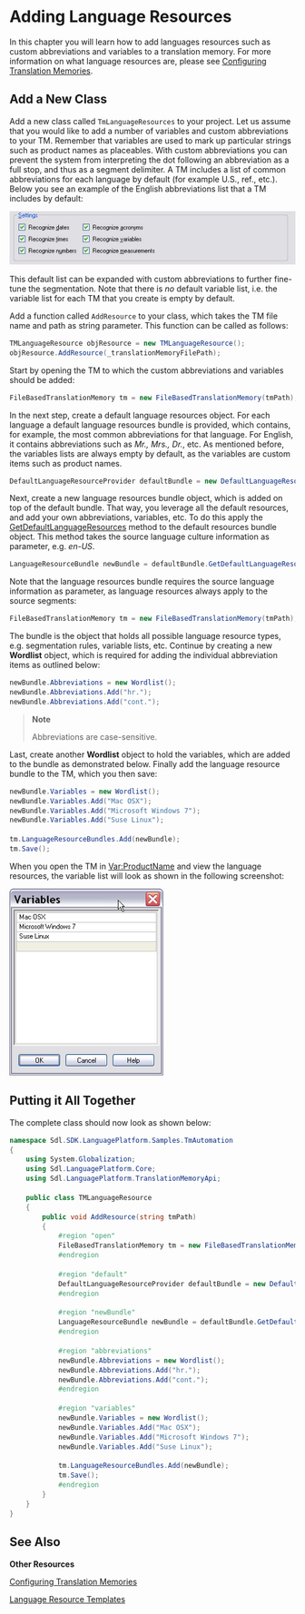 Adding Language Resources
==

In this chapter you will learn how to add languages resources such as custom abbreviations and variables to a translation memory. For more information on what language resources are, please see [Configuring Translation Memories](configuring_translation_memories.md).

Add a New Class
--

Add a new class called ```TmLanguageResources``` to your project. Let us assume that you would like to add a number of variables and custom abbreviations to your TM. Remember that variables are used to mark up particular strings such as product names as placeables. With custom abbreviations you can prevent the system from interpreting the dot following an abbreviation as a full stop, and thus as a segment delimiter. A TM includes a list of common abbreviations for each language by default (for example U.S., ref., etc.). Below you see an example of the English abbreviations list that a TM includes by default:

![RecognitionSettings](images/RecognitionSettings.jpg)

This default list can be expanded with custom abbreviations to further fine-tune the segmentation. Note that there is *no* default variable list, i.e. the variable list for each TM that you create is empty by default.

Add a function called ```AddResource``` to your class, which takes the TM file name and path as string parameter. This function can be called as follows:

```cs
TMLanguageResource objResource = new TMLanguageResource();
objResource.AddResource(_translationMemoryFilePath);
```

Start by opening the TM to which the custom abbreviations and variables should be added:

```cs
FileBasedTranslationMemory tm = new FileBasedTranslationMemory(tmPath);
```

In the next step, create a default language resources object. For each language a default language resources bundle is provided, which contains, for example, the most common abbreviations for that language. For English, it contains abbreviations such as *Mr., Mrs., Dr.*, etc. As mentioned before, the variables lists are always empty by default, as the variables are custom items such as product names.

```cs
DefaultLanguageResourceProvider defaultBundle = new DefaultLanguageResourceProvider();
```

Next, create a new language resources bundle object, which is added on top of the default bundle. That way, you leverage all the default resources, and add your own abbreviations, variables, etc. To do this apply the [GetDefaultLanguageResources](../../api/translationmemory/Sdl.LanguagePlatform.TranslationMemoryApi.DefaultLanguageResourceProvider.yml#Sdl_LanguagePlatform_TranslationMemoryApi_DefaultLanguageResourceProvider_GetDefaultLanguageResources_System_Globalization_CultureInfo_) method to the default resources bundle object. This method takes the source language culture information as parameter, e.g. *en-US*.

```cs
LanguageResourceBundle newBundle = defaultBundle.GetDefaultLanguageResources(CultureInfo.GetCultureInfo("en-US"));
```

Note that the language resources bundle requires the source language information as parameter, as language resources always apply to the source segments:


```cs
FileBasedTranslationMemory tm = new FileBasedTranslationMemory(tmPath);
```

The bundle is the object that holds all possible language resource types, e.g. segmentation rules, variable lists, etc. Continue by creating a new **Wordlist** object, which is required for adding the individual abbreviation items as outlined below:

```cs
newBundle.Abbreviations = new Wordlist();
newBundle.Abbreviations.Add("hr.");
newBundle.Abbreviations.Add("cont.");
```

>**Note**
>
>Abbreviations are case-sensitive.


Last, create another **Wordlist** object to hold the variables, which are added to the bundle as demonstrated below. Finally add the language resource bundle to the TM, which you then save:

```cs
newBundle.Variables = new Wordlist();
newBundle.Variables.Add("Mac OSX");
newBundle.Variables.Add("Microsoft Windows 7");
newBundle.Variables.Add("Suse Linux");

tm.LanguageResourceBundles.Add(newBundle);
tm.Save();
```

When you open the TM in <Var:ProductName> and view the language resources, the variable list will look as shown in the following screenshot:


![VariablesList](images/VariablesList.jpg)


Putting it All Together
--

The complete class should now look as shown below:

```cs
namespace Sdl.SDK.LanguagePlatform.Samples.TmAutomation
{
    using System.Globalization;
    using Sdl.LanguagePlatform.Core;
    using Sdl.LanguagePlatform.TranslationMemoryApi;

    public class TMLanguageResource
    {
        public void AddResource(string tmPath)
        {
            #region "open"
            FileBasedTranslationMemory tm = new FileBasedTranslationMemory(tmPath);
            #endregion

            #region "default"
            DefaultLanguageResourceProvider defaultBundle = new DefaultLanguageResourceProvider();
            #endregion

            #region "newBundle"
            LanguageResourceBundle newBundle = defaultBundle.GetDefaultLanguageResources(CultureInfo.GetCultureInfo("en-US"));
            #endregion

            #region "abbreviations"
            newBundle.Abbreviations = new Wordlist();
            newBundle.Abbreviations.Add("hr.");
            newBundle.Abbreviations.Add("cont.");
            #endregion

            #region "variables"
            newBundle.Variables = new Wordlist();
            newBundle.Variables.Add("Mac OSX");
            newBundle.Variables.Add("Microsoft Windows 7");
            newBundle.Variables.Add("Suse Linux");

            tm.LanguageResourceBundles.Add(newBundle);
            tm.Save();
            #endregion
        }
    }
}
```

See Also
--

**Other Resources**

[Configuring Translation Memories](configuring_translation_memories.md)

[Language Resource Templates](language_resource_templates.md)

